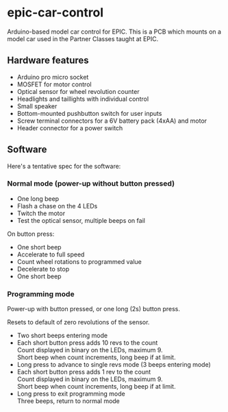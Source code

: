 # epic-car-control

Arduino-based model car control for EPIC.  This is a PCB which mounts
on a model car used in the Partner Classes taught at EPIC.

## Hardware features

* Arduino pro micro socket
* MOSFET for motor control
* Optical sensor for wheel revolution counter
* Headlights and taillights with individual control
* Small speaker
* Bottom-mounted pushbutton switch for user inputs
* Screw terminal connectors for a 6V battery pack (4xAA) and motor
* Header connector for a power switch

## Software

Here's a tentative spec for the software:

### Normal mode (power-up without button pressed)

* One long beep
* Flash a chase on the 4 LEDs
* Twitch the motor
* Test the optical sensor, multiple beeps on fail

On button press:

* One short beep
* Accelerate to full speed
* Count wheel rotations to programmed value
* Decelerate to stop
* One short beep

### Programming mode 

Power-up with button pressed, or one long (2s) button press.

Resets to default of zero revolutions of the sensor.

* Two short beeps entering mode
* Each short button press adds 10 revs to the count
  <br>Count displayed in binary on the LEDs, maximum 9.
  <br>Short beep when count increments, long beep if at limit.
* Long press to advance to single revs mode (3 beeps entering mode)
* Each short button press adds 1 rev to the count
  <br>Count displayed in binary on the LEDs, maximum 9.
  <br>Short beep when count increments, long beep if at limit.
* Long press to exit programming mode
  <br>Three beeps, return to normal mode
  
